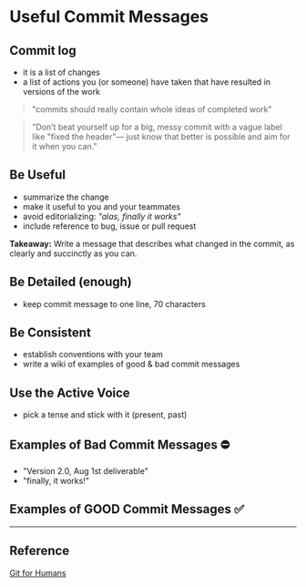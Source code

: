 # Useful Commit Messages

## Commit log
* it is a list of changes
* a list of actions you (or someone) have taken that have resulted in versions of the work

>"commits should really contain whole ideas of completed work"

>"Don’t beat yourself up for a big, messy commit with a vague label like "fixed the header"— just know that better is possible and aim for it when you can."

## Be Useful
* summarize the change
* make it useful to you and your teammates
* avoid editorializing:  _"alas, finally it works"_
* include reference to bug, issue or pull request

**Takeaway:**  Write a message that describes what changed in the commit, as clearly and succinctly as you can.

## Be Detailed (enough)
* keep commit message to one line, 70 characters

## Be Consistent
* establish conventions with your team
* write a wiki of examples of good & bad commit messages 

## Use the Active Voice
* pick a tense and stick with it (present, past)

## Examples of Bad Commit Messages :no_entry:

* "Version 2.0, Aug 1st deliverable"
* "finally, it works!"

## Examples of GOOD Commit Messages :white_check_mark:


---

## Reference

[Git for Humans](https://www.goodreads.com/book/show/28801648-git-for-humans)

